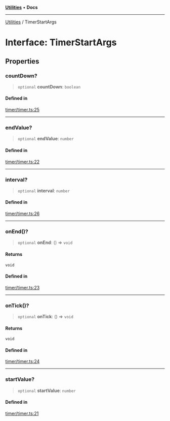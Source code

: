 [**Utilities**](../README.md) • **Docs**

***

[Utilities](../README.md) / TimerStartArgs

# Interface: TimerStartArgs

## Properties

### countDown?

> `optional` **countDown**: `boolean`

#### Defined in

[timer/timer.ts:25](https://github.com/noobiept/utilities/blob/18352a8077ed8c48acd60199e66f10ece023322d/source/timer/timer.ts#L25)

***

### endValue?

> `optional` **endValue**: `number`

#### Defined in

[timer/timer.ts:22](https://github.com/noobiept/utilities/blob/18352a8077ed8c48acd60199e66f10ece023322d/source/timer/timer.ts#L22)

***

### interval?

> `optional` **interval**: `number`

#### Defined in

[timer/timer.ts:26](https://github.com/noobiept/utilities/blob/18352a8077ed8c48acd60199e66f10ece023322d/source/timer/timer.ts#L26)

***

### onEnd()?

> `optional` **onEnd**: () => `void`

#### Returns

`void`

#### Defined in

[timer/timer.ts:23](https://github.com/noobiept/utilities/blob/18352a8077ed8c48acd60199e66f10ece023322d/source/timer/timer.ts#L23)

***

### onTick()?

> `optional` **onTick**: () => `void`

#### Returns

`void`

#### Defined in

[timer/timer.ts:24](https://github.com/noobiept/utilities/blob/18352a8077ed8c48acd60199e66f10ece023322d/source/timer/timer.ts#L24)

***

### startValue?

> `optional` **startValue**: `number`

#### Defined in

[timer/timer.ts:21](https://github.com/noobiept/utilities/blob/18352a8077ed8c48acd60199e66f10ece023322d/source/timer/timer.ts#L21)
